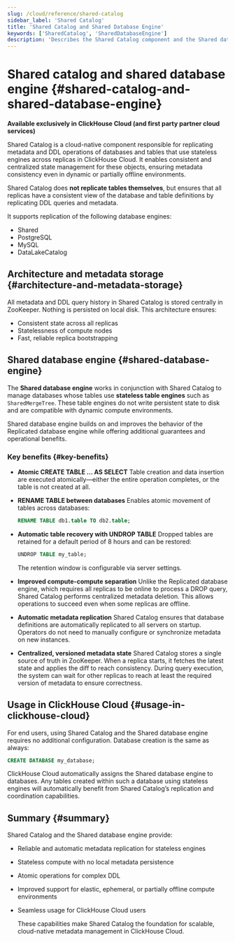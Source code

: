 ```yaml
---
slug: /cloud/reference/shared-catalog
sidebar_label: 'Shared Catalog'
title: 'Shared Catalog and Shared Database Engine'
keywords: ['SharedCatalog', 'SharedDatabaseEngine']
description: 'Describes the Shared Catalog component and the Shared database engine in ClickHouse Cloud'
---
```


# Shared catalog and shared database engine {#shared-catalog-and-shared-database-engine}

**Available exclusively in ClickHouse Cloud (and first party partner cloud services)**

Shared Catalog is a cloud-native component responsible for replicating metadata and DDL operations of databases and tables that use stateless engines across replicas in ClickHouse Cloud. It enables consistent and centralized state management for these objects, ensuring metadata consistency even in dynamic or partially offline environments.

Shared Catalog does **not replicate tables themselves**, but ensures that all replicas have a consistent view of the database and table definitions by replicating DDL queries and metadata.

It supports replication of the following database engines:

- Shared
- PostgreSQL
- MySQL
- DataLakeCatalog

## Architecture and metadata storage {#architecture-and-metadata-storage}

All metadata and DDL query history in Shared Catalog is stored centrally in ZooKeeper. Nothing is persisted on local disk. This architecture ensures:

- Consistent state across all replicas
- Statelessness of compute nodes
- Fast, reliable replica bootstrapping

## Shared database engine {#shared-database-engine}

The **Shared database engine** works in conjunction with Shared Catalog to manage databases whose tables use **stateless table engines** such as `SharedMergeTree`. These table engines do not write persistent state to disk and are compatible with dynamic compute environments.

Shared database engine builds on and improves the behavior of the Replicated database engine while offering additional guarantees and operational benefits.

### Key benefits {#key-benefits}

- **Atomic CREATE TABLE ... AS SELECT**
    Table creation and data insertion are executed atomically—either the entire operation completes, or the table is not created at all.

- **RENAME TABLE between databases**
    Enables atomic movement of tables across databases:
    ```sql
    RENAME TABLE db1.table TO db2.table;
    ```

- **Automatic table recovery with UNDROP TABLE**
    Dropped tables are retained for a default period of 8 hours and can be restored:
    ```sql
    UNDROP TABLE my_table;
    ```
    The retention window is configurable via server settings.

- **Improved compute-compute separation**
    Unlike the Replicated database engine, which requires all replicas to be online to process a DROP query, Shared Catalog performs centralized metadata deletion. This allows operations to succeed even when some replicas are offline.

- **Automatic metadata replication**
    Shared Catalog ensures that database definitions are automatically replicated to all servers on startup. Operators do not need to manually configure or synchronize metadata on new instances.

- **Centralized, versioned metadata state**
    Shared Catalog stores a single source of truth in ZooKeeper. When a replica starts, it fetches the latest state and applies the diff to reach consistency. During query execution, the system can wait for other replicas to reach at least the required version of metadata to ensure correctness.

## Usage in ClickHouse Cloud {#usage-in-clickhouse-cloud}

For end users, using Shared Catalog and the Shared database engine requires no additional configuration. Database creation is the same as always:

```sql
CREATE DATABASE my_database;
```

ClickHouse Cloud automatically assigns the Shared database engine to databases. Any tables created within such a database using stateless engines will automatically benefit from Shared Catalog’s replication and coordination capabilities.

## Summary {#summary}

Shared Catalog and the Shared database engine provide:

- Reliable and automatic metadata replication for stateless engines
- Stateless compute with no local metadata persistence
- Atomic operations for complex DDL
- Improved support for elastic, ephemeral, or partially offline compute environments
- Seamless usage for ClickHouse Cloud users

    These capabilities make Shared Catalog the foundation for scalable, cloud-native metadata management in ClickHouse Cloud.

